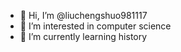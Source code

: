 - 👋 Hi, I’m @liuchengshuo981117
- 👀 I’m interested in computer science
- 🌱 I’m currently learning history

<!---
liuchengshuo981117/liuchengshuo981117 is a ✨ special ✨ repository because its `README.md` (this file) appears on your GitHub profile.
You can click the Preview link to take a look at your changes.
--->

